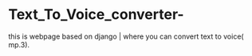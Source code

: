 # Text_To_Voice_converter-
this is webpage based on django | where you can convert text to voice( mp.3).
